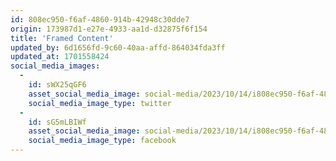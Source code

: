```yaml
---
id: 808ec950-f6af-4860-914b-42948c30dde7
origin: 173987d1-e27e-4933-aa1d-d32875f6f154
title: 'Framed Content'
updated_by: 6d1656fd-9c60-40aa-affd-864034fda3ff
updated_at: 1701558424
social_media_images:
  -
    id: sWX25qGF6
    asset_social_media_image: social-media/2023/10/14/i808ec950-f6af-4860-914b-42948c30dde7-twitter.png
    social_media_image_type: twitter
  -
    id: sG5mLBIWf
    asset_social_media_image: social-media/2023/10/14/i808ec950-f6af-4860-914b-42948c30dde7-facebook.png
    social_media_image_type: facebook
---
```

